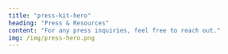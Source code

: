 ```yaml
---
title: "press-kit-hero"
heading: "Press & Resources"
content: "For any press inquiries, feel free to reach out."
img: /img/press-hero.png
---
```

